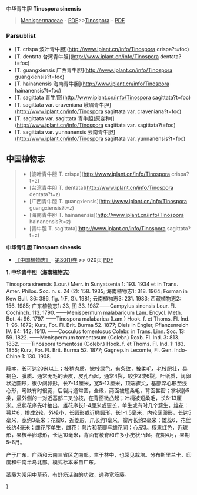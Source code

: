 中华青牛胆 **Tinospora sinensis**

> [Menispermaceae](http://www.iplant.cn/info/Menispermaceae?t=foc) - [PDF](http://www.iplant.cn/foc/pdf/Menispermaceae.pdf)>>[Tinospora](http://www.iplant.cn/info/Tinospora?t=foc) - [PDF](http://www.iplant.cn/foc/pdf/Tinospora.pdf)

### Parsublist

* [T.  crispa  波叶青牛胆](http://www.iplant.cn/info/Tinospora crispa?t=foc)
* [T.  dentata  台湾青牛胆](http://www.iplant.cn/info/Tinospora dentata?t=foc)
* [T.  guangxiensis  广西青牛胆](http://www.iplant.cn/info/Tinospora guangxiensis?t=foc)
* [T.  hainanensis  海南青牛胆](http://www.iplant.cn/info/Tinospora hainanensis?t=foc)
* [T.  sagittata  青牛胆](http://www.iplant.cn/info/Tinospora sagittata?t=foc)
* [T.  sagittata var. craveniana  峨眉青牛胆](http://www.iplant.cn/info/Tinospora sagittata var. craveniana?t=foc)
* [T.  sagittata var. sagittata  青牛胆(原变种)](http://www.iplant.cn/info/Tinospora sagittata var. sagittata?t=foc)
* [T.  sagittata var. yunnanensis  云南青牛胆](http://www.iplant.cn/info/Tinospora sagittata var. yunnanensis?t=foc)


## 中国植物志

> * [波叶青牛胆  T.  crispa](http://www.iplant.cn/info/Tinospora crispa?t=z)
> * [台湾青牛胆  T.  dentata](http://www.iplant.cn/info/Tinospora dentata?t=z)
> * [广西青牛胆  T.  guangxiensis](http://www.iplant.cn/info/Tinospora guangxiensis?t=z)
> * [海南青牛胆  T.  hainanensis](http://www.iplant.cn/info/Tinospora hainanensis?t=z)
> * [青牛胆  T.  sagittata](http://www.iplant.cn/info/Tinospora sagittata?t=z)


**中华青牛胆 Tinospora sinensis**

* [《中国植物志》](http://www.iplant.cn/frps)- [第30(1)卷](http://www.iplant.cn/frps/vol/30(1)) >> 020页 [PDF](http://www.iplant.cn/frps/pdf/30(1)/020.PDF)


**1. 中华青牛胆（海南植物志）**

Tinospora sinensis (Lour.) Merr. in Sunyatsenia 1: 193. 1934 et in Trans. Amer. Philos. Soc. n. s. 24 (2): 158. 1935; 海南植物志1: 318. 1964; Forman in Kew Bull. 36: 386, fig. 1(F, G). 1981; 云南植物志3: 231. 1983; 西藏植物志2: 156. 1985; 广东植物志1: 33, 图 33. 1987.——Campylus sinensis Lour. Fl. Cochinch. 113. 1790. ——Menispermum malabaricum Lam. Encycl. Meth. Bot. 4: 96. 1797. ——Tinospora malabarica (Lam.) Hook. f. et Thoms. Fl. Ind. 1: 96. 1872; Kurz, For. Fl. Brit. Burma 52. 1877; Diels in Engler, Pflanzenreich IV. 94: 142. 1910. ——Cocculus tomentosus Colebr. in Trans. Linn. Soc. 13: 59. 1822. ——Menispermum tomentosum (Colebr.) Roxb. Fl. Ind. 3: 813. 1832. ——Tinospora tomentosa (Colebr.) Hook. f. et Thoms. Fl. Ind. 1: 183. 1855; Kurz, For. Fl. Brit. Burma 52. 1877; Gagnep.in Lecomte, Fl. Gen. Indo-Chine 1: 130. 1908.

藤本，长可达20米以上；枝稍肉质，嫩枝绿色，有条纹，被柔毛，老枝肥壮，具褐色、膜质、通常无毛的表皮，皮孔凸起，通常4裂，较少2或6裂。叶纸质，阔卵状近圆形，很少阔卵形，长7-14厘米，宽5-13厘米，顶端骤尖，基部深心形至浅心形，弯缺有时很宽，后裂片通常圆，全缘，两面被短柔毛，背面甚密；掌状脉5条，最外侧的一对近基部二叉分枝，在背面微凸起；叶柄被短柔毛，长6-13厘米。总状花序先叶抽出，雄花序长1-4厘米或更长，单生或有时几个簇生，雄花：萼片6，排成2轮，外轮小，长圆形或近椭圆形，长1-1.5毫米，内轮阔卵形，长达5毫米，宽约3毫米；花瓣6，近菱形，爪长约1毫米，瓣片长约2毫米；雄蕊6，花丝长约4毫米；雌花序单生，雌花：萼片和花瓣与雄花同；心皮3。核果红色，近球形，果核半卵球形，长达10毫米，背面有棱脊和许多小疣状凸起。花期4月，果期5-6月。

产于广东、广西和云南三省区之南部。生于林中，也常见栽培。分布斯里兰卡、印度和中南半岛北部。模式标本采自广东。

茎藤为常用中草药，有舒筋活络的功效，通称宽筋藤。

}